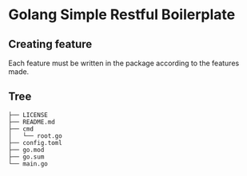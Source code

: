 # Golang Simple Restful Boilerplate

## Creating feature 
Each feature must be written in the package according to the features made.

## Tree
```
├── LICENSE
├── README.md
├── cmd
│   └── root.go
├── config.toml
├── go.mod
├── go.sum
└── main.go
```